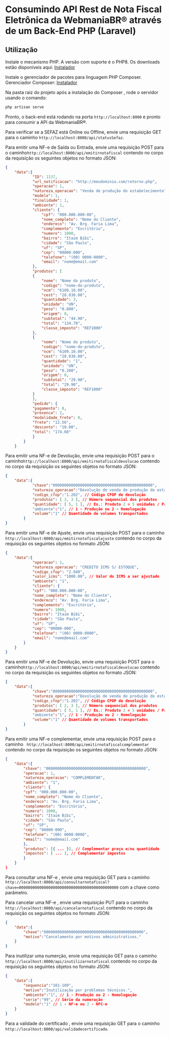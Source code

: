 # Consumindo API Rest de Nota Fiscal Eletrônica da WebmaniaBR® através de um Back-End PHP (Laravel)

## Utilização
Instale o mecanismo PHP. A versão com suporte é o PHP8. 
Os downloads estão disponíveis aqui: [Instalador](https://www.php.net/downloads.php)

Instale o gerenciador de pacotes para linguagem PHP Composer.
Gerenciador Composer: [Instalador](https://getcomposer.org)

Na pasta raiz do projeto após a instalação do Composer , rode o servidor usando o comando:

```php
php artisan serve
```

Pronto, o back-end está rodando na porta ``` http://localhost:8000 ```  e pronto para consumir a API da WebmaniaBR®.


Para verificar se a SEFAZ está Online ou Offline, envie uma requisição GET para o caminho ``` http://localhost:8000/api/statusSefaz ```.

Para emitir uma NF-e de Saída ou Entrada, envie uma requisição POST para o caminho``` http://localhost:8000/api/emitirnotafiscal ``` contendo no corpo da requisição os seguintes objetos no formato JSON:

```json
{
    "data":{
            "ID": 1137,
            "url_notificacao": "http://meudominio.com/retorno.php",
            "operacao": 1,
            "natureza_operacao": "Venda de produção do estabelecimento",
            "modelo": 1,
            "finalidade": 1,
            "ambiente": 1,
            "cliente": {
                "cpf": "000.000.000-00",
                "nome_completo": "Nome do Cliente",
                "endereco": "Av. Brg. Faria Lima",
                "complemento": "Escritório",
                "numero": 1000,
                "bairro": "Itaim Bibi",
                "cidade": "São Paulo",
                "uf": "SP",
                "cep": "00000-000",
                "telefone": "(00) 0000-0000",
                "email": "nome@email.com"
            },
            "produtos": [
            {
                "nome": "Nome do produto",
                "codigo": "nome-do-produto",
                "ncm": "6109.10.00",
                "cest": "28.038.00",
                "quantidade": 3,
                "unidade": "UN",
                "peso": "0.800",
                "origem": 0,
                "subtotal": "44.90",
                "total": "134.70",
                "classe_imposto": "REF1000"
            },
            {
                "nome": "Nome do produto",
                "codigo": "nome-do-produto",
                "ncm": "6109.10.00",
                "cest": "28.038.00",
                "quantidade": "1",
                "unidade": "UN",
                "peso": "0.200",
                "origem": 0,
                "subtotal": "29.90",
                "total": "29.90",
                "classe_imposto": "REF1000"
            }
            ],
            "pedido": {
            "pagamento": 0,
            "presenca": 2,
            "modalidade_frete": 0,
            "frete": "12.56",
            "desconto": "10.00",
            "total": "174.60"
            }
        }
    }
```

Para emitir uma NF-e de Devolução, envie uma requisição POST para o caminho``` http://localhost:8000/api/emitirnotafiscaldevolucao ``` contendo no corpo da requisição os seguintes objetos no formato JSON:

```json
{
    "data":{
            "chave":"00000000000000000000000000000000000000000000",
            "natureza_operacao":"Devolução de venda de produção do estabelecimento",
            "codigo_cfop":"1.202", // Código CFOP de devolução
            "produtos": [ 2, 3 ], // Número sequencial dos produtos
            "quantidade": [ 5, 1 ], // Ex.: Produto 2 = 5 unidades / Produto 3 = 1 unidade
            "ambiente":"1", // 1 - Produção ou 2 - Homologação
            "volume":"1" // Quantidade de volumes transportados
        }
}
```

Para emitir uma NF-e de Ajuste, envie uma requisição POST para o caminho``` http://localhost:8000/api/emitirnotafiscalajuste``` contendo no corpo da requisição os seguintes objetos no formato JSON:

```json
{
    "data":{
            "operacao": 1,
            "natureza_operacao": "CREDITO ICMS S/ ESTOQUE",
            "codigo_cfop": "2.949",
            "valor_icms": "1000.00", // Valor do ICMS a ser ajustado
            "ambiente": "1",
            "cliente": {
            "cpf": "000.000.000-00",
            "nome_completo": "Nome do Cliente",
            "endereco": "Av. Brg. Faria Lima",
            "complemento": "Escritório",
            "numero": 1000,
            "bairro": "Itaim Bibi",
            "cidade": "São Paulo",
            "uf": "SP",
            "cep": "00000-000",
            "telefone": "(00) 0000-0000",
            "email": "nome@email.com"
        }
    }
}
```

Para emitir uma NF-e de Devolução, envie uma requisição POST para o caminho``` http://localhost:8000/api/emitirnotafiscaldevolucao ``` contendo no corpo da requisição os seguintes objetos no formato JSON:

```json
{
    "data":{
            "chave":"00000000000000000000000000000000000000000000",
            "natureza_operacao":"Devolução de venda de produção do estabelecimento",
            "codigo_cfop":"1.202", // Código CFOP de devolução
            "produtos": [ 2, 3 ], // Número sequencial dos produtos
            "quantidade": [ 5, 1 ], // Ex.: Produto 2 = 5 unidades / Produto 3 = 1 unidade
            "ambiente":"1", // 1 - Produção ou 2 - Homologação
            "volume":"1" // Quantidade de volumes transportados
        }
}
```

Para emitir uma NF-e complementar, envie uma requisição POST para o caminho ``` http://localhost:8000/api/emitirnotafiscalcomplementar``` contendo no corpo da requisição os seguintes objetos no formato JSON:

```json
{
    "data":{
        "chave": "00000000000000000000000000000000000000000000",
        "operacao": 1,
        "natureza_operacao": "COMPLEMENTAR",
        "ambiente": "1",
        "cliente": {
        "cpf": "000.000.000-00",
        "nome_completo": "Nome do Cliente",
        "endereco": "Av. Brg. Faria Lima",
        "complemento": "Escritório",
        "numero": 1000,
        "bairro": "Itaim Bibi",
        "cidade": "São Paulo",
        "uf": "SP",
        "cep": "00000-000",
        "telefone": "(00) 0000-0000",
        "email": "nome@email.com"
        },
        "produtos": [{ ... }], // Complementar preço e/ou quantidade
        "impostos": [ ... ], // Complementar impostos
        }
    }   
}
```
Para consultar uma NF-e , envie uma requisição GET para o caminho ``` http://localhost:8000/api/consultarnotafiscal?chave=00000000000000000000000000000000000000000000 ``` com a chave como parâmetro.

Para cancelar uma NF-e , envie uma requisição PUT para o caminho ``` http://localhost:8000/api/cancelarnotafiscal ``` contendo no corpo da requisição os seguintes objetos no formato JSON:

```json
{
    "data":{
	    "chave":"00000000000000000000000000000000000000000000",
	    "motivo":"Cancelamento por motivos administrativos."
    }
}
```

Para inutilizar uma numerção, envie uma requisição GET para o caminho ``` http://localhost:8000/api/inutilizarnotafiscal ``` contendo no corpo da requisição os seguintes objetos no formato JSON:

```json
{
    "data":{
        "sequencia":"101-109",
        "motivo":"Inutilização por problemas técnicos.",
        "ambiente":"1", // 1 - Produção ou 2 - Homologação
        "serie":"99", // Série da numeração
        "modelo":"1" // 1 - NF-e ou 2 - NFC-e
    }
}
```

Para a validade do certificado , envie uma requisição GET para o caminho ``` http://localhost:8000/api/validadecertificado ```.

